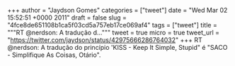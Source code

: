 
+++
author = "Jaydson Gomes"
categories = ["tweet"]
date = "Wed Mar 02 15:52:51 +0000 2011"
draft = false
slug = "4fce8de651108b1ca5f03cd5a757eb17ce069af4"
tags = ["tweet"]
title = """RT @nerdson: A tradução d..."""
tweet = true
micro = true
tweet_url = "https://twitter.com/jaydson/status/42975666286764032"
+++
RT @nerdson: A tradução do princípio 'KISS - Keep It Simple, Stupid" é "SACO - Simplifique As Coisas, Otário".
